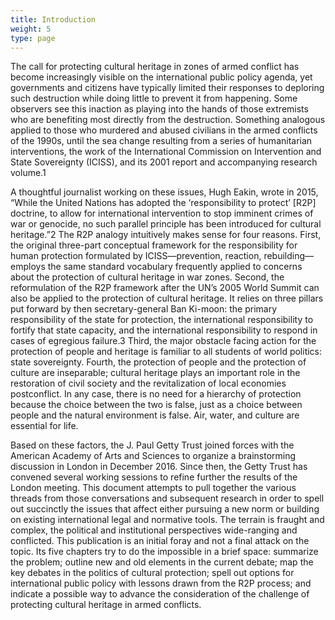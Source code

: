 ```yaml
---
title: Introduction
weight: 5
type: page
---
```


The call for protecting cultural heritage in zones of armed conflict has become increasingly visible on the international public policy agenda, yet governments and citizens have typically limited their responses to deploring such destruction while doing little to prevent it from happening. Some observers see this inaction as playing into the hands of those extremists who are benefiting most directly from the destruction. Something analogous applied to those who murdered and abused civilians in the armed conflicts of the 1990s, until the sea change resulting from a series of humanitarian interventions, the work of the International Commission on Intervention and State Sovereignty (ICISS), and its 2001 report and accompanying research volume.1

A thoughtful journalist working on these issues, Hugh Eakin, wrote in 2015, “While the United Nations has adopted the ‘responsibility to protect’ \[R2P\] doctrine, to allow for international intervention to stop imminent crimes of war or genocide, no such parallel principle has been introduced for cultural heritage.”2 The R2P analogy intuitively makes sense for four reasons. First, the original three-part conceptual framework for the responsibility for human protection formulated by ICISS—prevention, reaction, rebuilding—employs the same standard vocabulary frequently applied to concerns about the protection of cultural heritage in war zones. Second, the reformulation of the R2P framework after the UN’s 2005 World Summit can also be applied to the protection of cultural heritage. It relies on three pillars put forward by then secretary-general Ban Ki-moon: the primary responsibility of the state for protection, the international responsibility to fortify that state capacity, and the international responsibility to respond in cases of egregious failure.3 Third, the major obstacle facing action for the protection of people and heritage is familiar to all students of world politics: state sovereignty. Fourth, the protection of people and the protection of culture are inseparable; cultural heritage plays an important role in the restoration of civil society and the revitalization of local economies postconflict. In any case, there is no need for a hierarchy of protection because the choice between the two is false, just as a choice between people and the natural environment is false. Air, water, and culture are essential for life.

Based on these factors, the J. Paul Getty Trust joined forces with the American Academy of Arts and Sciences to organize a brainstorming discussion in London in December 2016. Since then, the Getty Trust has convened several working sessions to refine further the results of the London meeting. This document attempts to pull together the various threads from those conversations and subsequent research in order to spell out succinctly the issues that affect either pursuing a new norm or building on existing international legal and normative tools. The terrain is fraught and complex, the political and institutional perspectives wide-ranging and conflicted. This publication is an initial foray and not a final attack on the topic. Its five chapters try to do the impossible in a brief space: summarize the problem; outline new and old elements in the current debate; map the key debates in the politics of cultural protection; spell out options for international public policy with lessons drawn from the R2P process; and indicate a possible way to advance the consideration of the challenge of protecting cultural heritage in armed conflicts.
